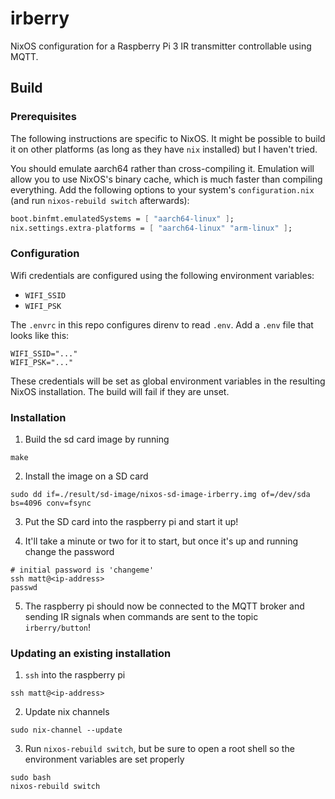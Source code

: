 # irberry

NixOS configuration for a Raspberry Pi 3 IR transmitter controllable using MQTT.

## Build

### Prerequisites

The following instructions are specific to NixOS. It might be possible to build it on other platforms (as long as they have `nix` installed) but I haven't tried.

You should emulate aarch64 rather than cross-compiling it. Emulation will allow you to use NixOS's binary cache, which is much faster than compiling everything. Add the following options to your system's `configuration.nix` (and run `nixos-rebuild switch` afterwards):

```nix
boot.binfmt.emulatedSystems = [ "aarch64-linux" ];
nix.settings.extra-platforms = [ "aarch64-linux" "arm-linux" ];
```

### Configuration

Wifi credentials are configured using the following environment variables:

* `WIFI_SSID`
* `WIFI_PSK`

The `.envrc` in this repo configures direnv to read `.env`. Add a `.env` file that looks like this:

```shell
WIFI_SSID="..."
WIFI_PSK="..."
```

These credentials will be set as global environment variables in the resulting NixOS installation. The build will fail if they are unset.

### Installation

1. Build the sd card image by running

  ```shell
  make
  ```

2. Install the image on a SD card

  ```shell
  sudo dd if=./result/sd-image/nixos-sd-image-irberry.img of=/dev/sda bs=4096 conv=fsync
  ```

3. Put the SD card into the raspberry pi and start it up!

4. It'll take a minute or two for it to start, but once it's up and running change the password

  ```shell
  # initial password is 'changeme'
  ssh matt@<ip-address>
  passwd
  ```

5. The raspberry pi should now be connected to the MQTT broker and sending IR signals when commands are sent to the topic `irberry/button`!

### Updating an existing installation

1. `ssh` into the raspberry pi

  ```shell
  ssh matt@<ip-address>
  ```

2. Update nix channels

  ```shell
  sudo nix-channel --update
  ```

3. Run `nixos-rebuild switch`, but be sure to open a root shell so the environment variables are set properly

  ```shell
  sudo bash
  nixos-rebuild switch
  ```
